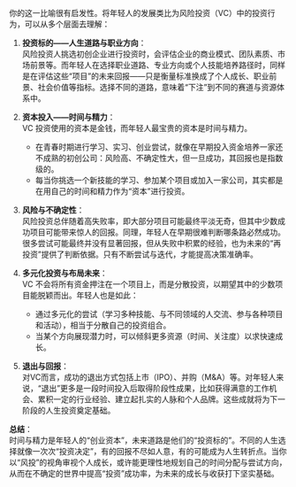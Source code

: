 你的这一比喻很有启发性。将年轻人的发展类比为风险投资（VC）中的投资行为，可以从多个层面去理解：

1. **投资标的——人生道路与职业方向**：  
    风险投资人挑选初创企业进行投资时，会评估企业的商业模式、团队素质、市场前景等。而年轻人在选择职业道路、专业方向或个人技能培养路径时，同样是在评估这些“项目”的未来回报——只是衡量标准换成了个人成长、职业前景、社会价值等指标。选择不同的道路，意味着“下注”到不同的赛道与资源体系中。
    
2. **资本投入——时间与精力**：  
    VC 投资使用的资本是金钱，而年轻人最宝贵的资本是时间与精力。
    
    - 在青春时期进行学习、实习、创业尝试，就像在早期投入资金培养一家还不成熟的初创公司：风险高、不确定性大，但一旦成功，其回报也是指数级的。
    - 每当你挑选一个新技能的学习、参加某个项目或加入一家公司，其实都是在用自己的时间和精力作为“资本”进行投资。
3. **风险与不确定性**：  
    风险投资总伴随着高失败率，即大部分项目可能最终平淡无奇，但其中少数成功项目可能带来惊人的回报。同理，年轻人在早期很难判断哪条路必然成功。很多尝试可能最终并没有显著回报，但从失败中积累的经验，也为未来的“再投资”提供了判断依据。只有不断尝试与迭代，才能提高决策准确率。
    
4. **多元化投资与布局未来**：  
    VC 不会将所有资金押注在一个项目上，而是分散投资，以期望其中的少数项目能脱颖而出。年轻人也是如此：
    
    - 通过多元化的尝试（学习多种技能、与不同领域的人交流、参与各种项目和活动），相当于分散自己的投资组合。
    - 当某个方向展现潜力时，可以倾斜更多资源（时间、关注度）以求快速成长。
5. **退出与回报**：  
    对VC而言，成功的退出方式包括上市（IPO）、并购（M&A）等。对年轻人来说，“退出”更多是一段时间投入后取得阶段性成果，比如获得满意的工作机会、累积一定的行业经验、建立起扎实的人脉和个人品牌。这些成就将为下一阶段的人生投资奠定基础。
    

**总结**：  
时间与精力是年轻人的“创业资本”，未来道路是他们的“投资标的”。不同的人生选择就像一次次“投资决定”，有的回报不尽如人意，有的可能成为人生转折点。当你以“风投”的视角审视个人成长，或许能更理性地规划自己的时间分配与尝试方向，从而在不确定的世界中提高“投资”成功率，为未来的成长与收获打下坚实基础。